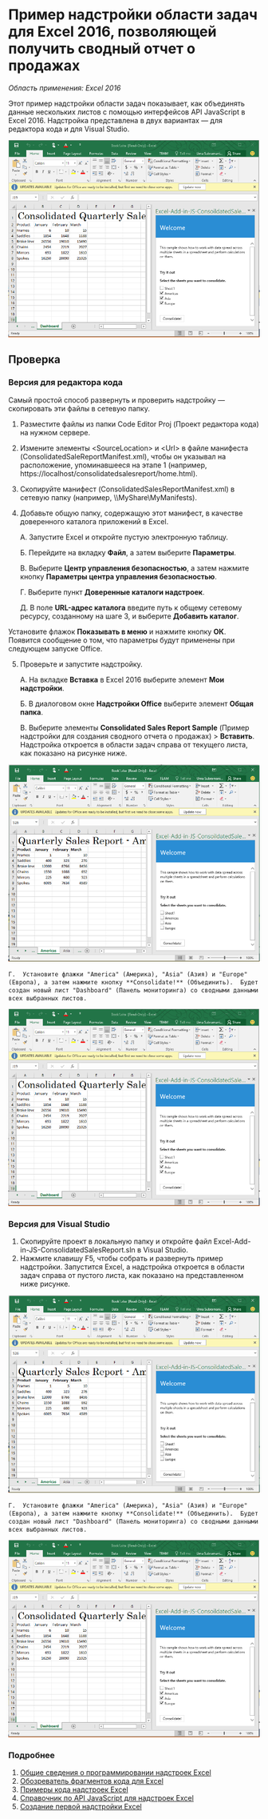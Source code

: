 # <a name="consolidated-sales-report-task-pane-add-in-sample-for-excel-2016"></a>Пример надстройки области задач для Excel 2016, позволяющей получить сводный отчет о продажах

_Область применения: Excel 2016_

Этот пример надстройки области задач показывает, как объединять данные нескольких листов с помощью интерфейсов API JavaScript в Excel 2016. Надстройка представлена в двух вариантах — для редактора кода и для Visual Studio.

![Пример сводного отчета о продажах](../Images/ConsolidatedSalesReport_report.PNG)

## <a name="try-it-out"></a>Проверка
### <a name="code-editor-version"></a>Версия для редактора кода

Самый простой способ развернуть и проверить надстройку — скопировать эти файлы в сетевую папку.

1.  Разместите файлы из папки Code Editor Proj (Проект редактора кода) на нужном сервере.
2.  Измените элементы \<SourceLocation\> и \<Url\> в файле манифеста (ConsolidatedSaleReportManifest.xml), чтобы он указывал на расположение, упоминавшееся на этапе 1 (например, https://localhost/consolidatedsalesreport/home.html).
3.  Скопируйте манифест (ConsolidatedSalesReportManifest.xml) в сетевую папку (например, \\\MyShare\MyManifests).
4.  Добавьте общую папку, содержащую этот манифест, в качестве доверенного каталога приложений в Excel.

    А.  Запустите Excel и откройте пустую электронную таблицу.

    Б.  Перейдите на вкладку **Файл**, а затем выберите **Параметры**.

    В.  Выберите **Центр управления безопасностью**, а затем нажмите кнопку **Параметры центра управления безопасностью**.

    Г.  Выберите пункт **Доверенные каталоги надстроек**.

    Д.  В поле **URL-адрес каталога** введите путь к общему сетевому ресурсу, созданному на шаге 3, и выберите **Добавить каталог**.

   Установите флажок **Показывать в меню** и нажмите кнопку **ОК**. Появится сообщение о том, что параметры будут применены при следующем запуске Office.

5.  Проверьте и запустите надстройку.

    А.  На вкладке **Вставка** в Excel 2016 выберите элемент **Мои надстройки**.

    Б.  В диалоговом окне **Надстройки Office** выберите элемент **Общая папка**.

    В.  Выберите элементы **Consolidated Sales Report Sample** (Пример надстройки для создания сводного отчета о продажах) > **Вставить**. Надстройка откроется в области задач справа от текущего листа, как показано на рисунке ниже.

   ![Пример сводного отчета о продажах](../Images/ConsolidatedSalesReport_taskpane.PNG)

    Г.  Установите флажки "America" (Америка), "Asia" (Азия) и "Europe" (Европа), а затем нажмите кнопку **Consolidate!** (Объединить).  Будет создан новый лист "Dashboard" (Панель мониторинга) со сводными данными всех выбранных листов.

  ![Пример сводного отчета о продажах](../Images/ConsolidatedSalesReport_report.PNG)

### <a name="visual-studio-version"></a>Версия для Visual Studio
1.  Скопируйте проект в локальную папку и откройте файл Excel-Add-in-JS-ConsolidatedSalesReport.sln в Visual Studio.
2.  Нажмите клавишу F5, чтобы собрать и развернуть пример надстройки. Запустится Excel, а надстройка откроется в области задач справа от пустого листа, как показано на представленном ниже рисунке.

   ![Пример сводного отчета о продажах](../Images/ConsolidatedSalesReport_taskpane.PNG)

    Г.  Установите флажки "America" (Америка), "Asia" (Азия) и "Europe" (Европа), а затем нажмите кнопку **Consolidate!** (Объединить).  Будет создан новый лист "Dashboard" (Панель мониторинга) со сводными данными всех выбранных листов.

  ![Пример сводного отчета о продажах](../Images/ConsolidatedSalesReport_report.PNG)


### <a name="learn-more"></a>Подробнее

1.  [Общие сведения о программировании надстроек Excel](https://github.com/OfficeDev/office-js-docs/blob/master/excel/excel-add-ins-programming-overview.md)
2.  [Обозреватель фрагментов кода для Excel](http://officesnippetexplorer.azurewebsites.net/#/snippets/excel)
3.  [Примеры кода надстроек Excel](https://github.com/OfficeDev/office-js-docs/blob/master/excel/excel-add-ins-code-samples.md)
4.  [Справочник по API JavaScript для надстроек Excel](https://github.com/OfficeDev/office-js-docs/blob/master/excel/excel-add-ins-javascript-reference.md)
5.  [Создание первой надстройки Excel](https://github.com/OfficeDev/office-js-docs/blob/master/excel/build-your-first-excel-add-in.md)